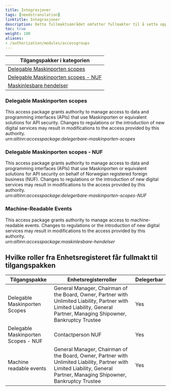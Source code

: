 ```yaml
---
title: Integrasjoner
tags: [needstranslation]
linktitle: Integrasjoner
description: Dette fullmaktsområdet omfatter fullmakter til å sette opp og administrere dataintegrasjoenr og API som tilbys.. Ved regelverksendringer eller innføring av nye digitale tjenester kan det bli endringer i tilganger som fullmaktene gir.
toc: true
weight: 100
aliases:
- /authorization/modules/accessgroups
---
```


| **Tilgangspakker i kategorien**|
|---|
| [Delegable Maskinporten scopes](#delegable-maskinporten-scopes)|
| [Delegable Maskinporten scopes - NUF](#delegable-maskinporten-scopes---nuf)|
| [Maskinlesbare hendelser](#machine-readable-events)|


### Delegable Maskinporten scopes
This access package grants authority to manage access to data and programming interfaces (APIs) that use Maskinporten or equivalent solutions for API security. Changes to regulations or the introduction of new digital services may result in modifications to the access provided by this authority.  
*urn:altinn:accesspackage:delegerbare-maskinporten-scopes*

### Delegable Maskinporten scopes - NUF
This access package grants authority to manage access to data and programming interfaces (APIs) that use Maskinporten or equivalent solutions for API security on behalf of Norwegian registered foreign business (NUF). Changes to regulations or the introduction of new digital services may result in modifications to the access provided by this authority.  
*urn:altinn:accesspackage:delegerbare-maskinporten-scopes-NUF*

### Machine-Readable Events
This access package grants authority to manage access to machine-readable events. Changes to regulations or the introduction of new digital services may result in modifications to the access provided by this authority.  
*urn:altinn:accesspackage:maskinlesbare-hendelser*


## Hvilke roller fra Enhetsregisteret får fullmakt til tilgangspakken
|**Tilgangspakke**|**Enhetsregisterroller**|**Delegerbar**|
|---|---|---|
|Delegable Maskinporten Scopes|General Manager, Chairman of the Board, Owner, Partner with Unlimited Liability, Partner with Limited Liability, General Partner, Managing Shipowner, Bankruptcy Trustee|Yes|
|Delegable Maskinporten Scopes - NUF|Contactperson NUF|Yes|
|Machine readable events|General Manager, Chairman of the Board, Owner, Partner with Unlimited Liability, Partner with Limited Liability, General Partner, Managing Shipowner, Bankruptcy Trustee|Yes|